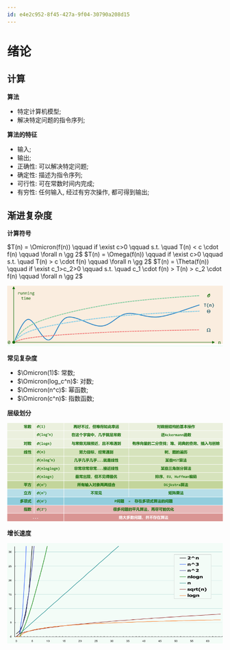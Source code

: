 ```yaml
---
id: e4e2c952-8f45-427a-9f04-30790a208d15
---
```


# 绪论

## 计算

**算法**

- 特定计算机模型;
- 解决特定问题的指令序列;

**算法的特征**

- 输入;
- 输出;
- 正确性: 可以解决特定问题;
- 确定性: 描述为指令序列;
- 可行性: 可在常数时间内完成;
- 有穷性: 任何输入, 经过有穷次操作, 都可得到输出;

## 渐进复杂度

**计算符号**

$T(n) = \Omicron(f(n)) \qquad if \exist c>0 \qquad s.t. \quad T(n) < c \cdot f(n) \qquad \forall n \gg 2$
$T(n) = \Omega(f(n)) \qquad if \exist c>0 \qquad s.t. \quad T(n) > c \cdot f(n) \qquad \forall n \gg 2$
$T(n) = \Theta(f(n)) \qquad if \exist c_1>c_2>0 \qquad s.t. \quad c_1 \cdot f(n) > T(n) > c_2 \cdot f(n) \qquad \forall n \gg 2$

![计算符号](images/2023-06-27-19-22-07.png)

**常见复杂度**

- $\Omicron(1)$: 常数;
- $\Omicron(log_c^n)$: 对数;
- $\Omicron(n^c)$: 幂函数;
- $\Omicron(c^n)$: 指数函数;

**层级划分**

![层级划分](images/2023-06-27-19-28-46.png)

**增长速度**

![增长速度](images/2023-06-27-19-28-31.png)
